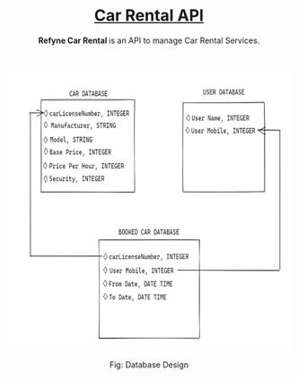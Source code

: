 <h1 align="center"><a href="https://refyne-car-rental-api.herokuapp.com/" target="_blank">Car Rental API</a></h1>
<p align="center">
  <b> Refyne Car Rental </b> is an API to manage Car Rental Services.
</p>
<br>
<p align="center">
<img src="https://github.com/divy-14/Refyne_CarRental/blob/main/DataBaseLayout.png" alt="demo Xmeme" width="800px" height="500px">
</p>
<p align="center"> Fig: Database Design</p>

